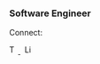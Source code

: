### Software Engineer
Connect:

<p align="left">
  <a href="https://twitter.com/namestarlit">
  <img src="https://cdn.simpleicons.org/twitter/f5f5f5" alt="Twitter" height="16" width="16">
  </a>&nbsp; <!-- Adding non-breaking spaces -->
  <a href="https://www.linkedin.com/in/namestarlit/">
  <img src="https://cdn.simpleicons.org/linkedin/f5f5f5" alt="LinkedIn" height="16" width="16">
  </a>
</p>
